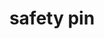 ---
layout: objects
title: safety pin
emoji: safety_pin
permalink: 🧷.html
image: assets/img/3moji/safety_pin.png
---